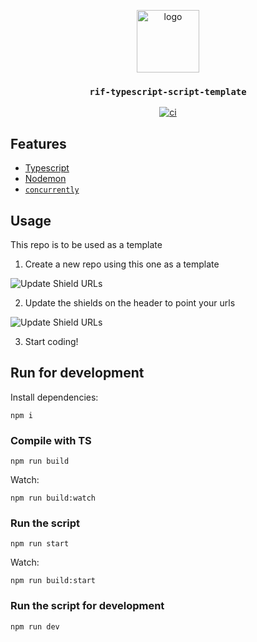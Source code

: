<p align="middle">
    <img src="https://www.rifos.org/assets/img/logo.svg" alt="logo" height="100" >
</p>
<h3 align="middle"><code>rif-typescript-script-template</code></h3>
<p align="middle">
    <a href="https://github.com/rsksmart/rif-typescript-script-template/actions/workflows/run.yml" alt="ci">
        <img src="https://github.com/rsksmart/rif-typescript-script-template/actions/workflows/run.yml/badge.svg" alt="ci" />
    </a>
</p>


## Features

- [Typescript](https://www.typescriptlang.org/)
- [Nodemon](https://nodemon.io/)
- [`concurrently`](https://github.com/kimmobrunfeldt/concurrently)

## Usage

This repo is to be used as a template

1. Create a new repo using this one as a template

  ![Update Shield URLs](../main/docs/use-template-button.jpeg)

2. Update the shields on the header to point your urls

  ![Update Shield URLs](../main/docs/update-badge-urls.jpeg)

3. Start coding!

## Run for development

Install dependencies:

```
npm i
```

### Compile with TS

```
npm run build
```

Watch:

```
npm run build:watch
```

### Run the script

```
npm run start
```

Watch:

```
npm run build:start
```

### Run the script for development

```
npm run dev
```
